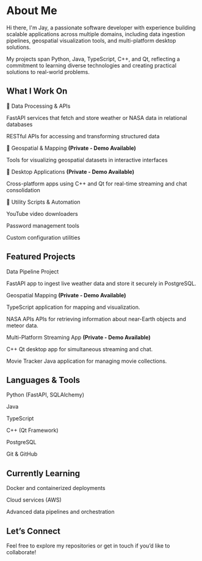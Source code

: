 # About Me

Hi there, I'm Jay, a passionate software developer with experience building scalable applications across multiple domains, including data ingestion pipelines, geospatial visualization tools, and multi-platform desktop solutions.

My projects span Python, Java, TypeScript, C++, and Qt, reflecting a commitment to learning diverse technologies and creating practical solutions to real-world problems.

## What I Work On
🔹 Data Processing & APIs

FastAPI services that fetch and store weather or NASA data in relational databases

RESTful APIs for accessing and transforming structured data

🔹 Geospatial & Mapping **(Private - Demo Available)**

Tools for visualizing geospatial datasets in interactive interfaces

🔹 Desktop Applications **(Private - Demo Available)**

Cross-platform apps using C++ and Qt for real-time streaming and chat consolidation

🔹 Utility Scripts & Automation

YouTube video downloaders

Password management tools

Custom configuration utilities

## Featured Projects

Data Pipeline Project

FastAPI app to ingest live weather data and store it securely in PostgreSQL.

Geospatial Mapping **(Private - Demo Available)**

TypeScript application for mapping and visualization.

NASA APIs
APIs for retrieving information about near-Earth objects and meteor data.

Multi-Platform Streaming App **(Private - Demo Available)**

C++ Qt desktop app for simultaneous streaming and chat.

Movie Tracker
Java application for managing movie collections.

## Languages & Tools
Python (FastAPI, SQLAlchemy)

Java

TypeScript

C++ (Qt Framework)

PostgreSQL

Git & GitHub

## Currently Learning
Docker and containerized deployments

Cloud services (AWS)

Advanced data pipelines and orchestration

## Let’s Connect
Feel free to explore my repositories or get in touch if you’d like to collaborate!
